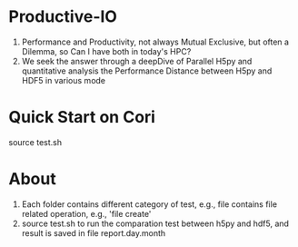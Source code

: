 # Productive-IO
1. Performance and Productivity, not always Mutual Exclusive, but often a Dilemma, so Can I have both in today's HPC?
2. We seek the answer through a deepDive of Parallel H5py and quantitative analysis the Performance Distance between H5py and HDF5 in various mode


# Quick Start on Cori
  source test.sh 

# About
1. Each folder contains different category of test, e.g., file contains file related operation, e.g., 'file create'
2. source test.sh to run the comparation test between h5py and hdf5, and result is saved in file report.day.month 
  

